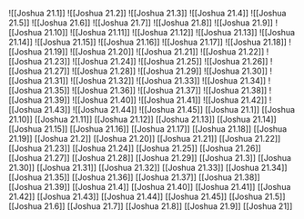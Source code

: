 ![[Joshua 21.1]]
![[Joshua 21.2]]
![[Joshua 21.3]]
![[Joshua 21.4]]
![[Joshua 21.5]]
![[Joshua 21.6]]
![[Joshua 21.7]]
![[Joshua 21.8]]
![[Joshua 21.9]]
![[Joshua 21.10]]
![[Joshua 21.11]]
![[Joshua 21.12]]
![[Joshua 21.13]]
![[Joshua 21.14]]
![[Joshua 21.15]]
![[Joshua 21.16]]
![[Joshua 21.17]]
![[Joshua 21.18]]
![[Joshua 21.19]]
![[Joshua 21.20]]
![[Joshua 21.21]]
![[Joshua 21.22]]
![[Joshua 21.23]]
![[Joshua 21.24]]
![[Joshua 21.25]]
![[Joshua 21.26]]
![[Joshua 21.27]]
![[Joshua 21.28]]
![[Joshua 21.29]]
![[Joshua 21.30]]
![[Joshua 21.31]]
![[Joshua 21.32]]
![[Joshua 21.33]]
![[Joshua 21.34]]
![[Joshua 21.35]]
![[Joshua 21.36]]
![[Joshua 21.37]]
![[Joshua 21.38]]
![[Joshua 21.39]]
![[Joshua 21.40]]
![[Joshua 21.41]]
![[Joshua 21.42]]
![[Joshua 21.43]]
![[Joshua 21.44]]
![[Joshua 21.45]]
[[Joshua 21.1]]
[[Joshua 21.10]]
[[Joshua 21.11]]
[[Joshua 21.12]]
[[Joshua 21.13]]
[[Joshua 21.14]]
[[Joshua 21.15]]
[[Joshua 21.16]]
[[Joshua 21.17]]
[[Joshua 21.18]]
[[Joshua 21.19]]
[[Joshua 21.2]]
[[Joshua 21.20]]
[[Joshua 21.21]]
[[Joshua 21.22]]
[[Joshua 21.23]]
[[Joshua 21.24]]
[[Joshua 21.25]]
[[Joshua 21.26]]
[[Joshua 21.27]]
[[Joshua 21.28]]
[[Joshua 21.29]]
[[Joshua 21.3]]
[[Joshua 21.30]]
[[Joshua 21.31]]
[[Joshua 21.32]]
[[Joshua 21.33]]
[[Joshua 21.34]]
[[Joshua 21.35]]
[[Joshua 21.36]]
[[Joshua 21.37]]
[[Joshua 21.38]]
[[Joshua 21.39]]
[[Joshua 21.4]]
[[Joshua 21.40]]
[[Joshua 21.41]]
[[Joshua 21.42]]
[[Joshua 21.43]]
[[Joshua 21.44]]
[[Joshua 21.45]]
[[Joshua 21.5]]
[[Joshua 21.6]]
[[Joshua 21.7]]
[[Joshua 21.8]]
[[Joshua 21.9]]
[[Joshua 21]]
